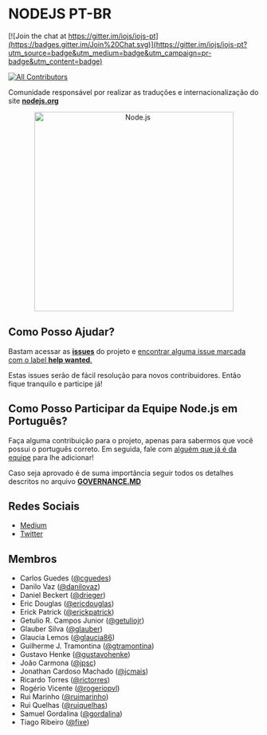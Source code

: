 # NODEJS PT-BR

[![Join the chat at https://gitter.im/iojs/iojs-pt](https://badges.gitter.im/Join%20Chat.svg)](https://gitter.im/iojs/iojs-pt?utm_source=badge&utm_medium=badge&utm_campaign=pr-badge&utm_content=badge)

[![All Contributors](https://img.shields.io/badge/all_contributors-8-orange.svg?style=flat-square)](#membros)

Comunidade responsável por realizar as traduções e internacionalização do site **[nodejs.org](http://nodejs.org)**

<p align="center">
  <a href="https://nodejs.org/">
    <img
      alt="Node.js"
      src="https://nodejs.org/static/images/logo-light.svg"
      width="400"
    />
  </a>
</p>

## Como Posso Ajudar?

Bastam acessar as **[issues](https://github.com/nodejs/nodejs-pt/issues)** do projeto e [encontrar alguma issue marcada com o label __help wanted__.](https://github.com/iojs/iojs-pt/labels/help%20wanted)

Estas issues serão de fácil resolução para novos contribuidores. Então fique tranquilo e participe já!

## Como Posso Participar da Equipe Node.js em Português?

Faça alguma contribuição para o projeto, apenas para sabermos que você possui o português correto.
Em seguida, fale com [alguém que já é da equipe](#membros) para lhe adicionar!

Caso seja aprovado é de suma importância seguir todos os detalhes descritos no arquivo **[GOVERNANCE.MD](GOVERNANCE.MD)**

## Redes Sociais

* [Medium](https://medium.com/@iojs_pt)
* [Twitter](https://twitter.com/iojs_pt)

## Membros

* Carlos Guedes ([@cguedes](https://github.com/cguedes))
* Danilo Vaz ([@danilovaz](https://github.com/danilovaz))
* Daniel Beckert ([@drieger](https://github.com/Drieger))
* Eric Douglas ([@ericdouglas](https://github.com/ericdouglas))
* Erick Patrick ([@erickpatrick](http://github.com/erickpatrick))
* Getulio R. Campos Junior ([@getuliojr](http://github.com/getuliojr))
* Glauber Silva ([@glauber](http://github.com/glauber))
* Glaucia Lemos ([@glaucia86](https://github.com/glaucia86))
* Guilherme J. Tramontina ([@gtramontina](https://github.com/gtramontina))
* Gustavo Henke ([@gustavohenke](https://github.com/gustavohenke))
* João Carmona ([@jpsc](https://github.com/jpsc))
* Jonathan Cardoso Machado ([@jcmais](https://github.com/JCMais))
* Ricardo Torres ([@rictorres](https://github.com/rictorres))
* Rogério Vicente ([@rogeriopvl](https://github.com/rogeriopvl))
* Rui Marinho ([@ruimarinho](https://github.com/ruimarinho))
* Rui Quelhas ([@ruiquelhas](https://github.com/ruiquelhas))
* Samuel Gordalina ([@gordalina](https://github.com/gordalina))
* Tiago Ribeiro ([@fixe](https://github.com/fixe))
